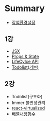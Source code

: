 # Summary

* [작업환경설정](README.md)

## 1강

* [JSX](1ac15/jsx.md)
* [Props & State](1ac15/props-and-state.md)
* [LifeCylce API](1ac15/lifecylce-api.md)
* [Todolist\(기본\)](1ac15/todolistae30-bcf829.md)

## 2강

* Todolist\(구조화\)
* Immer 불변성관리
* [react-virtualized](2ac15/react-virtualized.md)
* [배열내장함수](2ac15/bc30-c5f4-b0b4-c7a5-d568-c218.md)

